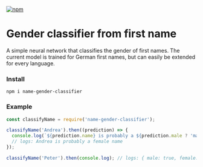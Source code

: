 [![npm](https://img.shields.io/npm/v/name-gender-classifier)](https://www.npmjs.com/package/name-gender-classifier)

# Gender classifier from first name
A simple neural network that classifies the gender of first names. The current model is trained for German first names, but can easily be extended for every language.

### Install
`npm i name-gender-classifier`

### Example
```js
const classifyName = require('name-gender-classifier');

classifyName('Andrea').then((prediction) => {
  console.log(`${prediction.name} is probably a ${prediction.male ? 'male' : 'female'} name`);
  // logs: Andrea is probably a female name
});

classifyName('Peter').then(console.log); // logs: { male: true, female: false, name: 'Peter' }
```
